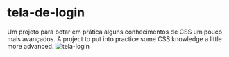 # tela-de-login
Um projeto para botar em prática alguns conhecimentos de CSS um pouco mais avançados. A project to put into practice some CSS knowledge a little more advanced.
![tela-login](https://user-images.githubusercontent.com/82414367/154533978-9e41064c-b826-4df0-812a-e68ff41a1693.png)
